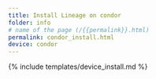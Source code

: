 ```yaml
---
title: Install Lineage on condor
folder: info
# name of the page (/{{permalink}}.html)
permalink: condor_install.html
device: condor
---
```

{% include templates/device_install.md %}
